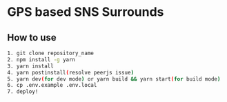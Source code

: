 # GPS based SNS Surrounds

## How to use

```bash
1. git clone repository_name
2. npm install -g yarn
3. yarn install
4. yarn postinstall(resolve peerjs issue)
5. yarn dev(for dev mode) or yarn build && yarn start(for build mode)
6. cp .env.example .env.local
7. deploy!
```
